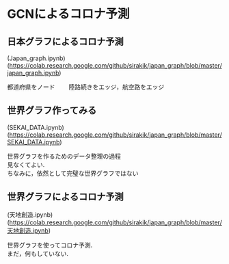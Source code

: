 # GCNによるコロナ予測

## 日本グラフによるコロナ予測
(Japan_graph.ipynb)(https://colab.research.google.com/github/sirakik/japan_graph/blob/master/japan_graph.ipynb)

都道府県をノード　　
陸路続きをエッジ，航空路をエッジ

## 世界グラフ作ってみる
(SEKAI_DATA.ipynb)(https://colab.research.google.com/github/sirakik/japan_graph/blob/master/SEKAI_DATA.ipynb)  

世界グラフを作るためのデータ整理の過程  
見なくてよい.  
ちなみに，依然として完璧な世界グラフではない

## 世界グラフによるコロナ予測
(天地創造.ipynb)(https://colab.research.google.com/github/sirakik/japan_graph/blob/master/天地創造.ipynb)

世界グラフを使ってコロナ予測.  
まだ，何もしていない.